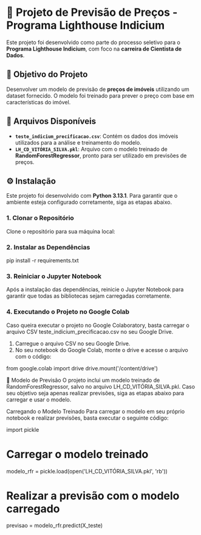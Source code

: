 # 🚀 **Projeto de Previsão de Preços - Programa Lighthouse Indicium**

Este projeto foi desenvolvido como parte do processo seletivo para o **Programa Lighthouse Indicium**, com foco na **carreira de Cientista de Dados**.

## 🎯 **Objetivo do Projeto**

Desenvolver um modelo de previsão de **preços de imóveis** utilizando um dataset fornecido. O modelo foi treinado para prever o preço com base em características do imóvel.

## 📂 **Arquivos Disponíveis**

- **`teste_indicium_precificacao.csv`**: Contém os dados dos imóveis utilizados para a análise e treinamento do modelo.
- **`LH_CD_VITÓRIA_SILVA.pkl`**: Arquivo com o modelo treinado de **RandomForestRegressor**, pronto para ser utilizado em previsões de preços.

## ⚙️ **Instalação**

Este projeto foi desenvolvido com **Python 3.13.1**. Para garantir que o ambiente esteja configurado corretamente, siga as etapas abaixo.

### 1. **Clonar o Repositório**

Clone o repositório para sua máquina local:

### 2. **Instalar as Dependências**

pip install -r requirements.txt

### 3. **Reiniciar o Jupyter Notebook**

Após a instalação das dependências, reinicie o Jupyter Notebook para garantir que todas as bibliotecas sejam carregadas corretamente.

### 4. **Executando o Projeto no Google Colab**

Caso queira executar o projeto no Google Colaboratory, basta carregar o arquivo CSV teste_indicium_precificacao.csv no seu Google Drive.

1. Carregue o arquivo CSV no seu Google Drive.
2. No seu notebook do Google Colab, monte o drive e acesse o arquivo com o código:

from google.colab import drive
drive.mount('/content/drive')

🧠 Modelo de Previsão
O projeto inclui um modelo treinado de RandomForestRegressor, salvo no arquivo LH_CD_VITÓRIA_SILVA.pkl. Caso seu objetivo seja apenas realizar previsões, siga as etapas abaixo para carregar e usar o modelo.

Carregando o Modelo Treinado
Para carregar o modelo em seu próprio notebook e realizar previsões, basta executar o seguinte código:

import pickle

# Carregar o modelo treinado
modelo_rfr = pickle.load(open('LH_CD_VITÓRIA_SILVA.pkl', 'rb'))

# Realizar a previsão com o modelo carregado
previsao = modelo_rfr.predict(X_teste)



